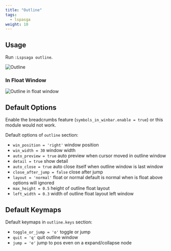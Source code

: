 ```yaml
---
title: "Outline"
tags:
  - lspasga
weight: 10
---
```


## Usage

Run `:Lspsaga outline`.

![Outline](https://github.com/nvimdev/lspsaga.nvim/assets/41671631/a6c81350-3282-4e3a-b373-5e6216f1d83f)

### In Float Window

![Outline in float window](https://github.com/nvimdev/lspsaga.nvim/assets/41671631/4932adf6-a717-496d-8b13-227300aa8442)

## Default Options

Enable the breadcrumbs feature (`symbols_in_winbar.enable = true`) or this module would not work.

Default options of `outline` section:

- `win_position = 'right'` window position
- `win_width = 30` window width
- `auto_preview = true` auto preview when cursor moved in outline window
- `detail = true` show detail
- `auto_close = true` auto close itself when outline window is last window
- `close_after_jump = false` close after jump
- `layout = 'normal'` float or normal default is normal when is float above options will ignored
- `max_height = 0.5` height of outline float layout
- `left_width = 0.3` width of outline float layout left window

## Default Keymaps

Default keymaps in `outline.keys` section:

- `toggle_or_jump = 'o'` toggle or jump
- `quit = 'q'` quit outline window
- `jump = 'e'` jump to pos even on a expand/collapse node
